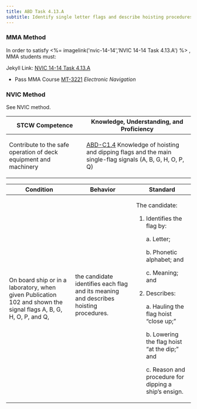 ```yaml
---
title: ABD Task 4.13.A 
subtitle: Identify single letter flags and describe hoisting procedures
---
```



### MMA Method

In order to satisfy <%= imagelink('nvic-14-14','NVIC 14-14  Task  4.13.A') %> , MMA students must:

Jekyll Link: [NVIC 14-14  Task  4.13.A](/stcw23/assets/images/nvic-14-14.pdf)

* Pass MMA Course  [MT-3221](MT-3221) *Electronic Navigation*


### NVIC Method

<a onclick="togglevisibility('nvic_methods')" >See NVIC method.</a>

<div id='nvic_methods' class='hide'>

<table>
<thead>
<tr>
<th class='forty'> STCW Competence </th>
<th class='sixty'> Knowledge, Understanding, and Proficiency </th>
</tr>
</thead>




<tbody>
<tr><td markdown='1'>

Contribute to the safe operation of deck equipment and machinery

</td><td markdown='1'>

[ABD-C1.4](../../tables/25.html#ABD-C1.4) Knowledge of hoisting and dipping flags and the main single-flag signals (A, B, G, H, O, P, Q)

</td></tr>


</tbody>
</table>


<table>
<thead>
<tr><th class='twenty'>  Condition </th><th class='twenty'> Behavior </th><th  class='sixty'>Standard </th></tr>
</thead>
<tbody >



<tr><td markdown='1'>

On board ship or in a laboratory, when given Publication 102 and shown the signal flags A, B, G, H, O, P, and Q,

</td><td markdown='1'>

the candidate identifies each flag and its meaning and describes hoisting procedures.

<br>

<div class="tooltip">
<span class="tooltiptext">
</span>
</div>


</td><td markdown='1'>

The candidate:

1. Identifies the flag by:

	a. Letter;

	b. Phonetic alphabet; and

	c. Meaning; and

2. Describes:

	a. Hauling the flag hoist “close up;”
 
	b. Lowering the flag hoist “at the dip;” and

	c. Reason and procedure for dipping a ship’s ensign. 

</td></tr>
</tbody>
</table>
</div>
